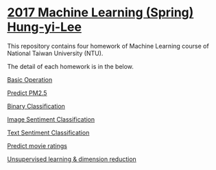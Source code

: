 # [2017 Machine Learning (Spring) Hung-yi-Lee](http://speech.ee.ntu.edu.tw/~tlkagk/courses_ML17.html)

This repository contains four homework of Machine Learning course of National Taiwan University (NTU).

The detail of each homework is in the below.

[Basic Operation](https://github.com/machineCYC/2017MLSpring_Hung-yi-Lee/tree/master/HW0)

[Predict PM2.5](https://github.com/machineCYC/2017MLSpring_Hung-yi-Lee/tree/master/HW1)

[Binary Classification](https://github.com/machineCYC/2017MLSpring_Hung-yi-Lee/tree/master/HW2)

[Image Sentiment Classification](https://github.com/machineCYC/2017MLSpring_Hung-yi-Lee/tree/master/HW3)

[Text Sentiment Classification](https://github.com/machineCYC/2017MLSpring_Hung-yi-Lee/tree/master/HW4)

[Predict movie ratings](https://github.com/machineCYC/2017MLSpring_Hung-yi-Lee/tree/master/HW5)

[Unsupervised learning & dimension reduction](https://github.com/machineCYC/2017MLSpring_Hung-yi-Lee/tree/master/HW6)
